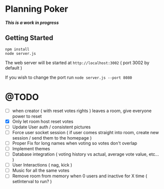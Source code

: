 Planning Poker
===

***This is a work in progress***

Getting Started
---

```
npm install
node server.js
```

The web server will be started at `http://localhost:3002` ( port 3002 by default )

If you wish to change the port run `node server.js --port 8080`

@TODO
===

* [ ] when creator ( with reset votes rights ) leaves a room, give everyone power to reset
* [x] Only let room host reset votes
* [ ] Update User auth / consistent pictures
* [ ] Force user socket session ( if user comes straight into room, create new session / send them to the homepage )
* [ ] Proper Fix for long names when voting so votes don't overlap
* [ ] Implement themes
* [ ] Database integration ( voting history vs actual, average vote value, etc... )
* [ ] User Interactions ( nag, kick )
* [ ] Music for all the same votes
* [ ] Remove room from memory when 0 users and inactive for X time ( setInterval to run? )
